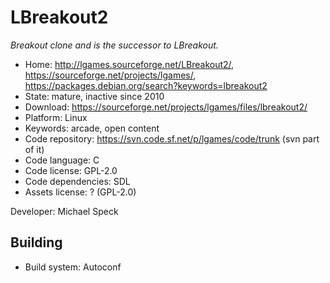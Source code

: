 # LBreakout2

_Breakout clone and is the successor to LBreakout._

- Home: http://lgames.sourceforge.net/LBreakout2/, https://sourceforge.net/projects/lgames/, https://packages.debian.org/search?keywords=lbreakout2
- State: mature, inactive since 2010
- Download: https://sourceforge.net/projects/lgames/files/lbreakout2/
- Platform: Linux
- Keywords: arcade, open content
- Code repository: https://svn.code.sf.net/p/lgames/code/trunk (svn part of it)
- Code language: C
- Code license: GPL-2.0
- Code dependencies: SDL
- Assets license: ? (GPL-2.0)

Developer: Michael Speck

## Building

- Build system: Autoconf

